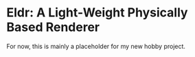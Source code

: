 # Eldr: A Light-Weight Physically Based Renderer
For now, this is mainly a placeholder for my new hobby project.
